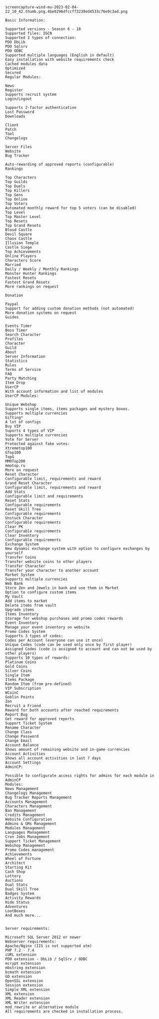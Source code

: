 	screencapture-wind-mu-2023-02-04-22_10_42.thumb.png.4be0296dfccf73239ed4533c76e9c3ad.png

	Basic Information:

	Supported versions - Season 6 - 18
	Supported files: IGCN
	Supported 3 types of connection:
	PDO DbLib
	PDO Sqlsrv
	PDO ODBC
	Supported multiple languages (English in default)
	Easy installation with website requirements check
	Cached modules data
	Optimized
	Secured
	Regular Modules:

	News
	Register
	Supports recruit system
	Login/Logout

	Supports 2-factor authentication 
	Lost Password
	Downloads

	Client
	Patch
	Tool
	Changelogs

	Server Files
	Website
	Bug Tracker

	Auto-rewarding of approved reports (configurable)
	Rankings

	Top Characters
	Top Guilds
	Top Duels
	Top Killers
	Top Gens
	Top Online
	Top Voters
	Automated monthly reward for top 5 voters (can be disabled)
	Top Level
	Top Master Level
	Top Resets
	Top Grand Resets
	Blood Castle
	Devil Square
	Chaos Castle
	Illusion Temple
	Castle Siege
	Top Achievements
	Online Players
	Characters Score
	Married
	Daily / Weekly / Monthly Rankings
	Monster Hunter Rankings
	Fastest Resets
	Fastest Grand Resets
	More rankings on request

	Donation

	Paypal
	Support for adding custom donation methods (not automated)
	More donation systems on request
	Guides

	Events Timer
	Boss Timer
	Search Character
	Profiles
	Character
	Guild
	About
	Server Information
	Statistics
	Rules
	Terms of Service
	FAQ
	Party Matching
	Item Drop
	UserCP
	With account information and list of modules
	UserCP Modules:

	Unique Webshop
	Supports single items, items packages and mystery boxes.
	Supports multiple currencies
	Gifting*
	A lot of configs
	Buy VIP
	Suports 4 types of VIP
	Supports multiple currencies
	Vote for Server 
	Protected against fake votes:
	Xtremetop100
	GTop100
	TopG
	MMOTop200
	mmotop.ru
	More on request
	Reset Character
	Configurable limit, requirements and reward
	Grand Reset Character
	Configurable limit, requirements and reward
	Add Stats
	Configurable limit and requirements
	Reset Stats
	Configurable requirements
	Reset Skill Tree
	Configurable requirements
	Unstuck Character
	Configurable requirements
	Clear PK
	Configurable requirements
	Clear Inventory
	Configurable requirements
	Exchange System
	New dynamic exchange system with option to configure exchanges by yourself
	Transfer Coins
	Transfer website coins to other players
	Transfer Character
	Transfer your character to another account
	Market System
	Supports multiple currencies
	Web Bank
	Store Zen and Jewels in bank and use them in Market
	Option to configure custom items
	My Vault
	Add items to market
	Delete items from vault
	Upgrade items
	Items Inventory
	Storage for webshop purchases and promo codes rewards
	Event Inventory
	Manage your event inventory on website
	Promo Codes System
	Supports 3 types of codes:
	Codes per Account (everyone can use it once)
	Unique Codes (code can be used only once by first player)
	Assigned Codes (code is assigned to account and can not be used by other players)
	Supports 10 types of rewards:
	Platinum Coins
	Gold Coins
	Silver Coins
	Single Item
	Items Package
	Random Item (from pre-defined)
	VIP Subscription
	WCoinC
	Goblin Points
	Zen
	Recruit a Friend
	Reward for both accounts after reached requirements
	Report Bug
	Get reward for approved reports
	Support Ticket System
	Rename Character
	Change Class
	Change Password
	Change Email
	Account Balance
	Shows amount of remaining website and in-game currencies
	Account Activities
	Shows all account activities in last 7 days
	Account Settings
	AdminCP:

	Possible to configurate access rights for admins for each module in AdminCP
	Modules:
	News Management
	Changelogs Management
	Bug Tracker Reports Management
	Accounts Management
	Characters Management
	Ban Management
	Credits Management
	Website Configuration
	Admins & GMs Management
	Modules Management
	Languages Management
	Cron Jobs Management
	Support Ticket Management
	Webshop Management
	Promo Codes management
	Achievements
	Wheel of Fortune
	Architect
	Starting Kit
	Cash Shop
	Lottery
	Auctions
	Dual Stats
	Dual Skill Tree
	Badges System
	Activity Rewards
	Hide Status
	Adventures
	LootBoxes
	And much more...


	Server requirements:

	Microsoft SQL Server 2012 or newer
	Webserver requirements:
	Apache/Nginx (IIS is not supported atm)
	PHP 7.2 - 7.4
	cURL extension
	PDO extension - DbLib / SqlSrv / ODBC
	mcrypt extension
	mbstring extension
	bcmath extension
	GD extension
	OpenSSL extension
	Session extension
	Simple XML extension
	XML extension
	XML Reader extension
	XML Writer extension
	mod_rewrite or alternative module
	All requirements are checked in installation process.

